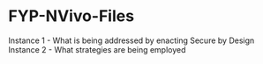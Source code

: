 # FYP-NVivo-Files
Instance 1 - What is being addressed by enacting Secure by Design
Instance 2 - What strategies are being employed
